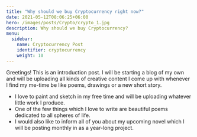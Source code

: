 ```yaml
---
title: "Why should we buy Cryptocurrency right now?"
date: 2021-05-12T08:06:25+06:00
hero: /images/posts/Crypto/crypto_1.jpg
description: Why should we buy Cryptocurrency?
menu:
  sidebar:
    name: Cryptocurrency Post
    identifier: cryptocurrency
    weight: 10
---
```


Greetings! This is an introduction post. I will be starting a blog of my own and will be uploading all kinds of creative content I come up with whenever I find my me-time be like poems, drawings or a new short story.

- I love to paint and sketch in my free time and will be uploading whatever little work  I produce.
- One of the few things which I love to write are beautiful poems dedicated to all spheres of life.
- I would also like to inform all of you about my upcoming novel which I will be posting monthly in as a year-long project.